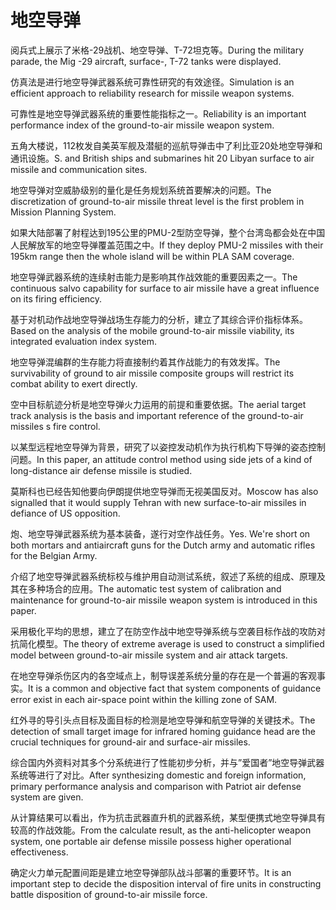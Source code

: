 # 地空导弹

<p><span class="chinese">阅兵式上展示了米格-29战机、地空导弹、T-72坦克等。</span><span class="english">During the military parade, the Mig -29 aircraft, surface-, T-72 tanks were displayed.</span></p>

<p><span class="chinese">仿真法是进行地空导弹武器系统可靠性研究的有效途径。</span><span class="english">Simulation is an efficient approach to reliability research for missile weapon systems.</span></p>

<p><span class="chinese">可靠性是地空导弹武器系统的重要性能指标之一。</span><span class="english">Reliability is an important performance index of the ground-to-air missile weapon system.</span></p>

<p><span class="chinese">五角大楼说，112枚发自美英军舰及潜艇的巡航导弹击中了利比亚20处地空导弹和通讯设施。</span><span class="english">S. and British ships and submarines hit 20 Libyan surface to air missile and communication sites.</span></p>

<p><span class="chinese">地空导弹对空威胁级别的量化是任务规划系统首要解决的问题。</span><span class="english">The discretization of ground-to-air missile threat level is the first problem in Mission Planning System.</span></p>

<p><span class="chinese">如果大陆部署了射程达到195公里的PMU-2型防空导弹，整个台湾岛都会处在中国人民解放军的地空导弹覆盖范围之中。</span><span class="english">If they deploy PMU-2 missiles with their 195km range then the whole island will be within PLA SAM coverage.</span></p>

<p><span class="chinese">地空导弹武器系统的连续射击能力是影响其作战效能的重要因素之一。</span><span class="english">The continuous salvo capability for surface to air missile have a great influence on its firing efficiency.</span></p>

<p><span class="chinese">基于对机动作战地空导弹战场生存能力的分析，建立了其综合评价指标体系。</span><span class="english">Based on the analysis of the mobile ground-to-air missile viability, its integrated evaluation index system.</span></p>

<p><span class="chinese">地空导弹混编群的生存能力将直接制约着其作战能力的有效发挥。</span><span class="english">The survivability of ground to air missile composite groups will restrict its combat ability to exert directly.</span></p>

<p><span class="chinese">空中目标航迹分析是地空导弹火力运用的前提和重要依据。</span><span class="english">The aerial target track analysis is the basis and important reference of the ground-to-air missiles s fire control.</span></p>

<p><span class="chinese">以某型远程地空导弹为背景，研究了以姿控发动机作为执行机构下导弹的姿态控制问题。</span><span class="english">In this paper, an attitude control method using side jets of a kind of long-distance air defense missile is studied.</span></p>

<p><span class="chinese">莫斯科也已经告知他要向伊朗提供地空导弹而无视美国反对。</span><span class="english">Moscow has also signalled that it would supply Tehran with new surface-to-air missiles in defiance of US opposition.</span></p>

<p><span class="chinese">炮、地空导弹武器系统为基本装备，遂行对空作战任务。</span><span class="english">Yes. We're short on both mortars and antiaircraft guns for the Dutch army and automatic rifles for the Belgian Army.</span></p>

<p><span class="chinese">介绍了地空导弹武器系统标校与维护用自动测试系统，叙述了系统的组成、原理及其在多种场合的应用。</span><span class="english">The automatic test system of calibration and maintenance for ground-to-air missile weapon system is introduced in this paper.</span></p>

<p><span class="chinese">采用极化平均的思想，建立了在防空作战中地空导弹系统与空袭目标作战的攻防对抗简化模型。</span><span class="english">The theory of extreme average is used to construct a simplified model between ground-to-air missile system and air attack targets.</span></p>

<p><span class="chinese">在地空导弹杀伤区内的各空域点上，制导误差系统分量的存在是一个普遍的客观事实。</span><span class="english">It is a common and objective fact that system components of guidance error exist in each air-space point within the killing zone of SAM.</span></p>

<p><span class="chinese">红外寻的导引头点目标及面目标的检测是地空导弹和航空导弹的关键技术。</span><span class="english">The detection of small target image for infrared homing guidance head are the crucial techniques for ground-air and surface-air missiles.</span></p>

<p><span class="chinese">综合国内外资料对其多个分系统进行了性能初步分析，并与”爱国者”地空导弹武器系统等进行了对比。</span><span class="english">After synthesizing domestic and foreign information, primary performance analysis and comparison with Patriot air defense system are given.</span></p>

<p><span class="chinese">从计算结果可以看出，作为抗击武器直升机的武器系统，某型便携式地空导弹具有较高的作战效能。</span><span class="english">From the calculate result, as the anti-helicopter weapon system, one portable air defense missile possess higher operational effectiveness.</span></p>

<p><span class="chinese">确定火力单元配置间距是建立地空导弹部队战斗部署的重要环节。</span><span class="english">It is an important step to decide the disposition interval of fire units in constructing battle disposition of ground-to-air missile force.</span></p>

